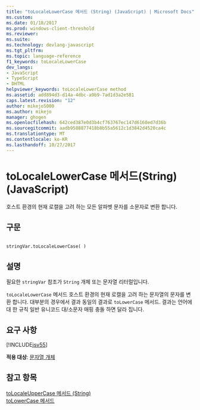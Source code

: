 ```yaml
---
title: "toLocaleLowerCase 메서드 (String) (JavaScript) | Microsoft Docs"
ms.custom: 
ms.date: 01/18/2017
ms.prod: windows-client-threshold
ms.reviewer: 
ms.suite: 
ms.technology: devlang-javascript
ms.tgt_pltfrm: 
ms.topic: language-reference
f1_keywords: toLocaleLowerCase
dev_langs:
- JavaScript
- TypeScript
- DHTML
helpviewer_keywords: toLocaleLowerCase method
ms.assetid: add894d3-d14a-4dbc-a9b9-7ad1d3a2e581
caps.latest.revision: "12"
author: mikejo5000
ms.author: mikejo
manager: ghogen
ms.openlocfilehash: 642ced387e0d3b4cf763767ec147d6160ed7d36b
ms.sourcegitcommit: aadb9588877418b8b55a5612c1d3842d4520ca4c
ms.translationtype: MT
ms.contentlocale: ko-KR
ms.lasthandoff: 10/27/2017
---
```

# <a name="tolocalelowercase-method-string-javascript"></a>toLocaleLowerCase 메서드(String)(JavaScript)
호스트 환경의 현재 로캘을 고려 하는 모든 알파벳 문자를 소문자로 변환 합니다.  
  
## <a name="syntax"></a>구문  
  
```  
  
stringVar.toLocaleLowerCase( )  
```  
  
## <a name="remarks"></a>설명  
 필요한 `stringVar` 참조가 `String` 개체 또는 문자열 리터럴입니다.  
  
 `toLocaleLowerCase` 메서드 호스트 환경의 현재 로캘을 고려 하는 문자열의 문자를 변환 합니다. 대부분의 경우에서 결과 동일의 결과로 `toLowerCase` 메서드. 결과는 언어에 대 한 규칙 일반 유니코드 대/소문자 매핑 충돌 하면 달라 집니다.  
  
## <a name="requirements"></a>요구 사항  
 [!INCLUDE[jsv55](../../javascript/reference/includes/jsv55-md.md)]  
  
 **적용 대상**: [문자열 개체](../../javascript/reference/string-object-javascript.md)  
  
## <a name="see-also"></a>참고 항목  
 [toLocaleUpperCase 메서드 (String)](../../javascript/reference/tolocaleuppercase-method-string-javascript.md)   
 [toLowerCase 메서드](../../javascript/reference/tolowercase-method-javascript.md)